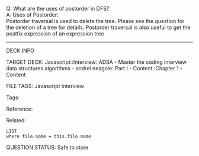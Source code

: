 Q: What are the uses of postorder in DFS?  
A: Uses of Postorder:  
Postorder traversal is used to delete the tree. Please see the question for the deletion of a tree for details. Postorder traversal is also useful to get the postfix expression of an expression tree


---

DECK INFO

TARGET DECK: Javascript::Interview::ADSA - Master the coding interview data structures algorithms - andrei neagoie::Part I - Content::Chapter 1 - Content

FILE TAGS: Javascript Interview

Tags:

Reference:

Related:

```dataview
LIST
where file.name = this.file.name
```

QUESTION STATUS: Safe to store